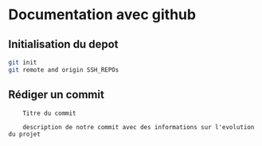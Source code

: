 # Documentation avec github

## Initialisation du depot

```bash
git init
git remote and origin SSH_REPOs
```

## Rédiger un commit

```
    Titre du commit

    description de notre commit avec des informations sur l'evolution du projet
```
